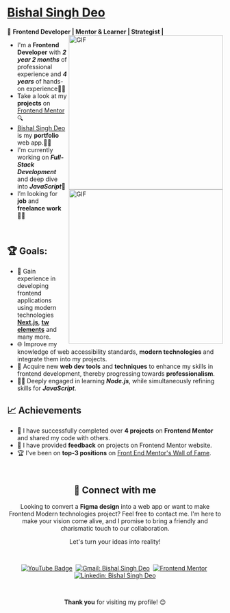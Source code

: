 # [Bishal Singh Deo](https://portfolio-bishal-ts94.vercel.app/)

🌈 **Frontend Developer | Mentor & Learner | Strategist |**
<img align="right" alt="GIF" src="https://user-images.githubusercontent.com/90595158/224520261-cac35362-4a70-4108-85c8-260ac8e0b0bd.svg#gh-dark-mode-only" width="360px"/>
<img align="right" alt="GIF" src="https://user-images.githubusercontent.com/90595158/224520109-e00b8f1e-08c9-4316-9920-ea4e88701a61.svg#gh-light-mode-only" width="360px"/>

- I'm a **Frontend Developer** with ***2 year 2 months*** of professional experience and ***4 years*** of hands-on experience🧑‍💻
- Take a look at my **projects** on [Frontend Mentor](https://www.frontendmentor.io/home/my-challenges?tab=completed)🔍
- [Bishal Singh Deo](https://portfolio-bishal-ts94.vercel.app/) is my **portfolio** web app.🧑‍🏫
- I'm currently working on ***Full-Stack Development*** and deep dive into ***JavaScript***📑
- I’m looking for **job** and **freelance work**👩‍🏭
<br>

## 🏆 Goals:

- 🚀 Gain experience in developing frontend applications using modern technologies **[Next.js](https://nextjs.org/)**,  **[tw elements](https://tw-elements.com/)** and many more.
- 🌐 Improve my knowledge of web accessibility standards, **modern technologies** and integrate them into my projects.
- 🎨 Acquire new **web dev tools** and **techniques** to enhance my skills in frontend development, thereby progressing towards **professionalism**.
- 🧑‍💻 Deeply engaged in learning ***Node.js***, while simultaneously refining skills for ***JavaScript***.

## 📈 Achievements

- 🎉 I have successfully completed over **4 projects** on **Frontend Mentor** and shared my code with others.
- 🤝 I have provided **feedback** on projects on Frontend Mentor website.
- 🏆 I've been on **top-3 positions** on [Front End Mentor's Wall of Fame](https://www.frontendmentor.io/wall-of-fame).

<br>

<h2 align="center"> 🤝 Connect with me</h2>

<p align="center">
Looking to convert a <strong>Figma design</strong> into a web app or want to make Frontend Modern technologies project? Feel free to contact me. I'm here to make your vision come alive, and I promise to bring a friendly and charismatic touch to our collaboration.
</p>

<p align="center">
Let's turn your ideas into reality!
</p>
<br />

<div align = "center">
    
[![YouTube Badge](https://img.shields.io/badge/-YouTube-FF0000?style=for-the-badge&logo=YouTube&logoColor=white)](https://www.youtube.com/@frontendfineness985/videos)&nbsp;
[![Gmail: Bishal Singh Deo](https://img.shields.io/badge/-gmail-red?style=for-the-badge&logo=Gmail&logoColor=white&link=mailto:bishalsinghdeo5@gmail.com)](mailto:bishalsinghdeo5@gmail.com)&nbsp;
[![Frontend Mentor](https://img.shields.io/badge/-Frontend%20Mentor-5F3DC4?style=for-the-badge&logo=FrontendMentor&logoColor=white&link=https://www.frontendmentor.io/profile/Bishalsnghd07)](https://www.frontendmentor.io/profile/Bishalsnghd07)&nbsp;
[![Linkedin: Bishal Singh Deo](https://img.shields.io/badge/-linkedin-blue?style=for-the-badge&logo=Linkedin&logoColor=white&link=https://www.linkedin.com/in/bishal-singh-deo)](https://www.linkedin.com/in/bishal-singh-deo)
</div>
<br>
<div align = "center">
  <p><strong>Thank you</strong> for visiting my profile! 😊</p>
</div>
